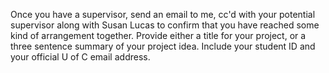 

Once you have a supervisor, send an email to me, cc'd with your potential supervisor along with Susan Lucas to confirm that you have reached some kind of arrangement together. Provide either a title for your project, or a three sentence summary of your project idea. Include your student ID and your official U of C email address.
